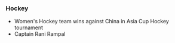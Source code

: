 ### Hockey
- Women's Hockey team wins against China in Asia Cup Hockey tournament
- Captain Rani Rampal
